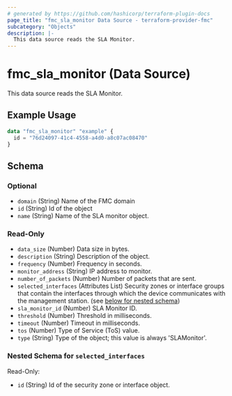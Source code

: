 ```yaml
---
# generated by https://github.com/hashicorp/terraform-plugin-docs
page_title: "fmc_sla_monitor Data Source - terraform-provider-fmc"
subcategory: "Objects"
description: |-
  This data source reads the SLA Monitor.
---
```


# fmc_sla_monitor (Data Source)

This data source reads the SLA Monitor.

## Example Usage

```terraform
data "fmc_sla_monitor" "example" {
  id = "76d24097-41c4-4558-a4d0-a8c07ac08470"
}
```

<!-- schema generated by tfplugindocs -->
## Schema

### Optional

- `domain` (String) Name of the FMC domain
- `id` (String) Id of the object
- `name` (String) Name of the SLA monitor object.

### Read-Only

- `data_size` (Number) Data size in bytes.
- `description` (String) Description of the object.
- `frequency` (Number) Frequency in seconds.
- `monitor_address` (String) IP address to monitor.
- `number_of_packets` (Number) Number of packets that are sent.
- `selected_interfaces` (Attributes List) Security zones or interface groups that contain the interfaces through which the device communicates with the management station. (see [below for nested schema](#nestedatt--selected_interfaces))
- `sla_monitor_id` (Number) SLA Monitor ID.
- `threshold` (Number) Threshold in milliseconds.
- `timeout` (Number) Timeout in milliseconds.
- `tos` (Number) Type of Service (ToS) value.
- `type` (String) Type of the object; this value is always 'SLAMonitor'.

<a id="nestedatt--selected_interfaces"></a>
### Nested Schema for `selected_interfaces`

Read-Only:

- `id` (String) Id of the security zone or interface object.

